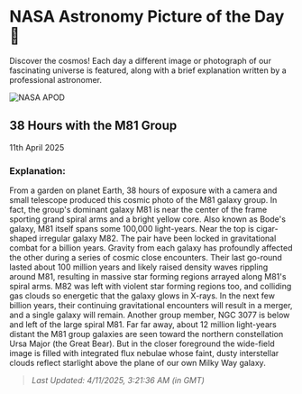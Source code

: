 
  # NASA Astronomy Picture of the Day 🌌

  Discover the cosmos! Each day a different image or photograph of our fascinating universe is featured, along with a brief explanation written by a professional astronomer.

![NASA APOD](https://apod.nasa.gov/apod/image/2504/38h_M81-group_Jpeg.jpeg)

## 38 Hours with the M81 Group

11th April 2025

### Explanation: 

From a garden on planet Earth, 38 hours of exposure with a camera and small telescope produced this cosmic photo of the M81 galaxy group. In fact, the group's dominant galaxy M81 is near the center of the frame sporting grand spiral arms and a bright yellow core. Also known as Bode's galaxy, M81 itself spans some 100,000 light-years. Near the top is cigar-shaped irregular galaxy M82.  The pair have been locked in gravitational combat for a billion years. Gravity from each galaxy has profoundly affected the other during a series of cosmic close encounters.  Their last go-round lasted about 100 million years and likely raised density waves rippling around M81, resulting in massive star forming regions arrayed along M81's spiral arms.  M82 was left with violent star forming regions too, and colliding gas clouds so energetic that the galaxy glows in X-rays.  In the next few billion years, their continuing gravitational encounters will result in a merger, and a single galaxy will remain. Another group member, NGC 3077 is below and left of the large spiral M81. Far far away, about 12 million light-years distant the M81 group galaxies are seen toward the northern constellation Ursa Major (the Great Bear). But in the closer foreground the wide-field image is filled with integrated flux nebulae whose faint, dusty interstellar clouds reflect starlight above the plane of our own Milky Way galaxy.

> _Last Updated: 4/11/2025, 3:21:36 AM (in GMT)_
